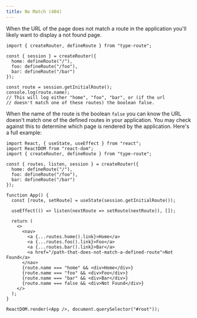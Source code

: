 ```yaml
---
title: No Match (404)
---
```


When the URL of the page does not match a route in the application you'll likely want to display a not found page.

```tsx codesandbox-standard
import { createRouter, defineRoute } from "type-route";

const { session } = createRouter({
  home: defineRoute("/"),
  foo: defineRoute("/foo"),
  bar: defineRoute("/bar")
});

const route = session.getInitialRoute();
console.log(route.name);
// This will log either "home", "foo", "bar", or (if the url
// doesn't match one of these routes) the boolean false.
```

When the name of the route is the boolean `false` you can know the URL doesn't match one of the defined routes in your application. You may check against this to determine which page is rendered by the application. Here's a full example:

```tsx codesandbox-react
import React, { useState, useEffect } from "react";
import ReactDOM from "react-dom";
import { createRouter, defineRoute } from "type-route";

const { routes, listen, session } = createRouter({
  home: defineRoute("/"),
  foo: defineRoute("/foo"),
  bar: defineRoute("/bar")
});

function App() {
  const [route, setRoute] = useState(session.getInitialRoute());

  useEffect(() => listen(nextRoute => setRoute(nextRoute)), []);

  return (
    <>
      <nav>
        <a {...routes.home().link}>Home</a>
        <a {...routes.foo().link}>Foo</a>
        <a {...routes.bar().link}>Bar</a>
        <a href="/path-that-does-not-match-a-defined-route">Not Found</a>
      </nav>
      {route.name === "home" && <div>Home</div>}
      {route.name === "foo" && <div>Foo</div>}
      {route.name === "bar" && <div>Bar</div>}
      {route.name === false && <div>Not Found</div>}
    </>
  );
}

ReactDOM.render(<App />, document.querySelector("#root"));
```
